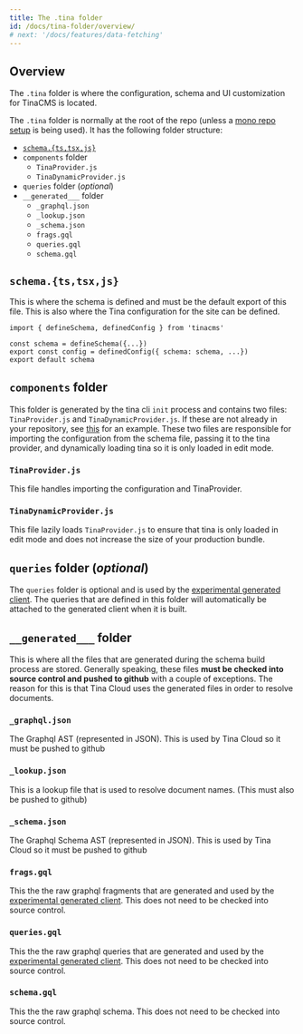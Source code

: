 ```yaml
---
title: The .tina folder
id: /docs/tina-folder/overview/
# next: '/docs/features/data-fetching'
---
```



## Overview

The `.tina` folder is where the configuration, schema and UI customization for TinaCMS is located.


The `.tina` folder is normally at the root of the repo (unless a [mono repo setup](/docs/tina-cloud/faq/#does-tina-cloud-work-with-monorepos) is being used). It has the following folder structure:

- [`schema.{ts,tsx,js}`](/docs/schema/)
- `components` folder
  - `TinaProvider.js`
  - `TinaDynamicProvider.js`
- `queries` folder (*optional*)
- `__generated___` folder
  - `_graphql.json`
  - `_lookup.json`
  - `_schema.json`
  - `frags.gql`
  - `queries.gql`
  - `schema.gql`



## `schema.{ts,tsx,js}`

This is where the schema is defined and must be the default export of this file. This is also where the Tina configuration for the site can be defined.

```
import { defineSchema, definedConfig } from 'tinacms'

const schema = defineSchema({...})
export const config = definedConfig({ schema: schema, ...})
export default schema
```

## `components` folder

This folder is generated by the tina cli `init` process and contains two files: `TinaProvider.js` and `TinaDynamicProvider.js`. If these are not already in your repository, see [this](https://github.com/tinacms/tina-cloud-starter/tree/main/.tina/components) for an example. These two files are responsible for importing the configuration from the schema file, passing it to the tina provider, and dynamically loading tina so it is only loaded in edit mode.

### `TinaProvider.js`

This file handles importing the configuration and TinaProvider.

### `TinaDynamicProvider.js`

This file lazily loads `TinaProvider.js` to ensure that tina is only loaded in edit mode and does not increase the size of your production bundle.

## `queries` folder (*optional*)

The `queries` folder is optional and is used by the [experimental generated client](/docs/graphql/client/). The queries that are defined in this folder will automatically be attached to the generated client when it is built.


## `__generated___` folder

This is where all the files that are generated during the schema build process are stored. Generally speaking, these files **must be checked into source control and pushed to github** with a couple of exceptions. The reason for this is that Tina Cloud uses the generated files in order to resolve documents.

### `_graphql.json`

The Graphql AST (represented in JSON). This is used by Tina Cloud so it must be pushed to github

### `_lookup.json`

This is a lookup file that is used to resolve document names. (This must also be pushed to github)

### `_schema.json`

The Graphql Schema AST (represented in JSON). This is used by Tina Cloud so it must be pushed to github

### `frags.gql`

This the the raw graphql fragments that are generated and used by the [experimental generated client](/docs/graphql/client/). This does not need to be checked into source control. 

### `queries.gql`

This the the raw graphql queries that are generated and used by the [experimental generated client](/docs/graphql/client/). This does not need to be checked into source control. 

### `schema.gql` 

This the the raw graphql schema. This does not need to be checked into source control. 




